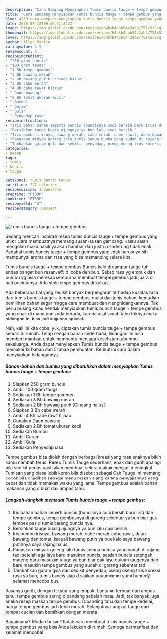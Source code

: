 ```yaml
---
description: "Cara Gampang Menyiapkan Tumis buncis tauge + tempe gembus yang Sempurna"
title: "Cara Gampang Menyiapkan Tumis buncis tauge + tempe gembus yang Sempurna"
slug: 4239-cara-gampang-menyiapkan-tumis-buncis-tauge-tempe-gembus-yang-sempurna
date: 2020-06-18T09:06:31.843Z
image: https://img-global.cpcdn.com/recipes/64b3b4abb5442ab2/751x532cq70/tumis-buncis-tauge-tempe-gembus-foto-resep-utama.jpg
thumbnail: https://img-global.cpcdn.com/recipes/64b3b4abb5442ab2/751x532cq70/tumis-buncis-tauge-tempe-gembus-foto-resep-utama.jpg
cover: https://img-global.cpcdn.com/recipes/64b3b4abb5442ab2/751x532cq70/tumis-buncis-tauge-tempe-gembus-foto-resep-utama.jpg
author: Allen Martin
ratingvalue: 4.5
reviewcount: 6
recipeingredient:
- "250 gram buncis"
- "100 gram tauge"
- "1 Bh tempe gambus"
- "3 Bh bawang merah"
- "2 Bh bawang putih Cincang halus"
- "3 Bh cabe merah"
- "4 Bh cabe rawit hijaau"
- " Daun bawang"
- "2 Bh tomat ukuran kecil"
- " Bumbu"
- " Garam"
- " Gula"
- " Penyedap rasa"
recipeinstructions:
- "Iris bahan bahan seperti buncis (buncisnya cuci bersih baru iris) dan tempe gembus, tempe gembusnya di goreng sebentar ya bun biar gak lembek pas d tumis bareng buncis nya."
- "Bersihkan tauge buang ujungnya ya bun lalu cuci bersih."
- "Iris bumbu irisnya, bawang merah, cabe merah, cabe rawit, daun bawang dan tomat, kecuali bawang putih ya bun kalo saya bawang putihnya saya rajang halus,"
- "Panaskan minyak goreng lalu tumis semua bumbu yang sudah di rajang tadi setelah aga layu baru masukan buncis, setelah buncis setengah mateng baru masukan tauge ya bun biar gak layu duluan taugenya dan baru masukin tempe gembus yang sudah di goreng sebentar tadi"
- "Tambahkan garam gula dan sedikit penyedap, oseng oseng trus koreksi rasa ya bun, tumis buncis siap d sajikan uuuummmm yumi bunnn😙 selamat mencoba bun."
categories:
- Resep
tags:
- tumis
- buncis
- tauge

katakunci: tumis buncis tauge 
nutrition: 227 calories
recipecuisine: Indonesian
preptime: "PT39M"
cooktime: "PT39M"
recipeyield: "3"
recipecategory: Dessert

---
```



![Tumis buncis tauge + tempe gembus](https://img-global.cpcdn.com/recipes/64b3b4abb5442ab2/751x532cq70/tumis-buncis-tauge-tempe-gembus-foto-resep-utama.jpg)

Sedang mencari inspirasi resep tumis buncis tauge + tempe gembus yang unik? Cara membuatnya memang susah-susah gampang. Kalau salah mengolah maka hasilnya akan hambar dan justru cenderung tidak enak. Padahal tumis buncis tauge + tempe gembus yang enak harusnya sih mempunyai aroma dan rasa yang bisa memancing selera kita.

Tumis buncis tauge + tempe gembus Buncis kalo di campur tauge tuh endes banget bun rasanya😉 di coba deh bun. Sebab rasa yg empuk dan bumbu yg bisa meresap sempurna membuat tempe gembus jadi juara di hati pecintanya. Ada stok tempe gembus di kulkas.

Ada beberapa hal yang sedikit banyak berpengaruh terhadap kualitas rasa dari tumis buncis tauge + tempe gembus, mulai dari jenis bahan, kemudian pemilihan bahan segar hingga cara membuat dan menghidangkannya. Tak perlu pusing kalau hendak menyiapkan tumis buncis tauge + tempe gembus yang enak di mana pun anda berada, karena asal sudah tahu triknya maka hidangan ini bisa jadi suguhan spesial.


Nah, kali ini kita coba, yuk, ciptakan tumis buncis tauge + tempe gembus sendiri di rumah. Tetap dengan bahan sederhana, hidangan ini bisa memberi manfaat untuk membantu menjaga kesehatan tubuhmu sekeluarga. Anda dapat menyiapkan Tumis buncis tauge + tempe gembus memakai 13 bahan dan 5 tahap pembuatan. Berikut ini cara dalam menyiapkan hidangannya.

<!--inarticleads1-->

##### Bahan-bahan dan bumbu yang dibutuhkan dalam menyiapkan Tumis buncis tauge + tempe gembus:

1. Siapkan 250 gram buncis
1. Ambil 100 gram tauge
1. Sediakan 1 Bh tempe gambus
1. Sediakan 3 Bh bawang merah
1. Sediakan 2 Bh bawang putih (Cincang halus?
1. Siapkan 3 Bh cabe merah
1. Ambil 4 Bh cabe rawit hijaau
1. Gunakan  Daun bawang
1. Sediakan 2 Bh tomat ukuran kecil
1. Sediakan  Bumbu
1. Ambil  Garam
1. Ambil  Gula
1. Sediakan  Penyedap rasa


Tempe gembus bisa diolah dengan berbagai kreasi yang rasa enaknya bikin kamu nambah terus. Resep Tumis Tauge sederhana, enak dan gurih apalagi bila sedikit pedas pasti akan membuat selera makan menjadi meningkat. Tumisan yang biasa lebih keren bila disebut sebagai Cah Tauge ini memang cocok bila dijadikan sebagai menu makan siang karena penyajiannya yang cepat dan tidak memakan waktu yang lama. Tempe gembus adalah bahan makanan yang dibuat dari ampas tahu. 

<!--inarticleads2-->

##### Langkah-langkah membuat Tumis buncis tauge + tempe gembus:

1. Iris bahan bahan seperti buncis (buncisnya cuci bersih baru iris) dan tempe gembus, tempe gembusnya di goreng sebentar ya bun biar gak lembek pas d tumis bareng buncis nya.
1. Bersihkan tauge buang ujungnya ya bun lalu cuci bersih.
1. Iris bumbu irisnya, bawang merah, cabe merah, cabe rawit, daun bawang dan tomat, kecuali bawang putih ya bun kalo saya bawang putihnya saya rajang halus,
1. Panaskan minyak goreng lalu tumis semua bumbu yang sudah di rajang tadi setelah aga layu baru masukan buncis, setelah buncis setengah mateng baru masukan tauge ya bun biar gak layu duluan taugenya dan baru masukin tempe gembus yang sudah di goreng sebentar tadi
1. Tambahkan garam gula dan sedikit penyedap, oseng oseng trus koreksi rasa ya bun, tumis buncis siap d sajikan uuuummmm yumi bunnn😙 selamat mencoba bun.


Rasanya gurih, dengan tekstur yang empuk. Lantaran terbuat dari ampas tahu, tempe gembus sering dipandang sebelah mata. Jadi, tak banyak juga aneka resep maskan tempe gembus. Dibanding tahu dan tempe kedelai, harga tempe gembus jauh lebih murah. Selanjutnya, angkat tauge dari tempat cucian dan bersihkan dengan merata. 

Bagaimana? Mudah bukan? Itulah cara membuat tumis buncis tauge + tempe gembus yang bisa Anda lakukan di rumah. Semoga bermanfaat dan selamat mencoba!
